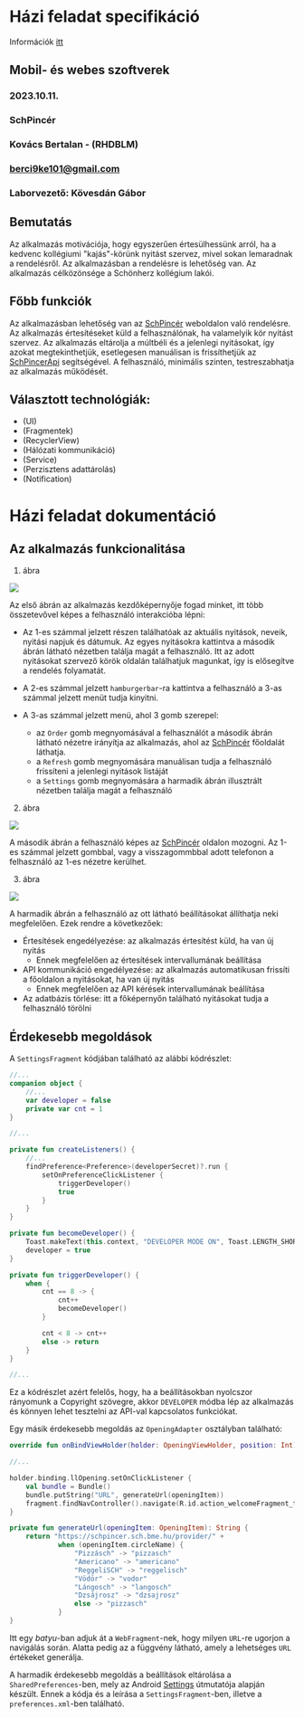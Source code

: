 # Házi feladat specifikáció

Információk [itt](https://viauac00.github.io/laborok/hf)

## Mobil- és webes szoftverek
### 2023.10.11.
### SchPincér
### Kovács Bertalan - (RHDBLM)
### berci9ke101@gmail.com 
### Laborvezető: Kövesdán Gábor

## Bemutatás

Az alkalmazás motivációja, hogy egyszerűen értesülhessünk arról, ha a kedvenc kollégiumi "kajás"-körünk nyitást szervez, mivel sokan lemaradnak a rendelésről. Az alkalmazásban a rendelésre is lehetőség van. 
Az alkalmazás célközönsége a Schönherz kollégium lakói.

## Főbb funkciók

Az alkalmazásban lehetőség van az [SchPincér](https://schpincer.bme.hu) weboldalon való rendelésre. Az alkalmazás értesítéseket küld a felhasználónak, ha valamelyik kör nyitást szervez. Az alkalmazás eltárolja a múltbéli és a jelenlegi nyitásokat, így azokat megtekinthetjük, esetlegesen manuálisan is frissíthetjük az [SchPincerApi](https://github.com/berci9ke101/schpincerapi) segítségével. A felhasználó, minimális szinten, testreszabhatja az alkalmazás működését.


## Választott technológiák:

- (UI)
- (Fragmentek)
- (RecyclerView)
- (Hálózati kommunikáció)
- (Service)
- (Perzisztens adattárolás)
- (Notification)

# Házi feladat dokumentáció

## Az alkalmazás funkcionalitása

1. ábra

![](/src/fig1.jpg)

Az első ábrán az alkalmazás kezdőképernyője fogad minket, itt több összetevővel képes a felhasználó interakcióba lépni:
 - Az 1-es számmal jelzett részen találhatóak az aktuális nyitások, neveik, nyitási napjuk és dátumuk. Az egyes nyitásokra kattintva a második ábrán látható nézetben találja magát a felhasználó. Itt az adott nyitásokat szervező körök oldalán találhatjuk magunkat, így is elősegítve a rendelés folyamatát.

- A 2-es számmal jelzett `hamburgerbar`-ra kattintva a felhasználó a 3-as számmal jelzett menüt tudja kinyitni.

- A 3-as számmal jelzett menü, ahol 3 gomb szerepel:
  - az `Order` gomb megnyomásával a felhasználót a második ábrán látható nézetre irányítja az alkalmazás, ahol az [SchPincér](https://schpincer.sch.bme.hu) főoldalát láthatja.
  - a `Refresh` gomb megnyomására manuálisan tudja a felhasználó frissíteni a jelenlegi nyitások listáját
  - a `Settings` gomb megnyomására a harmadik ábrán illusztrált nézetben találja magát a felhasználó 

2. ábra

![](/src/fig2.jpg)

A második ábrán a felhasználó képes az [SchPincér](https://schpincer.sch.bme.hu) oldalon mozogni. Az 1-es számmal jelzett gombbal, vagy a visszagommbbal adott telefonon a felhasználó az 1-es nézetre kerülhet.

3. ábra

![](/src/fig3.jpg)

A harmadik ábrán a felhasználó az ott látható beállításokat állíthatja neki megfelelően. Ezek rendre a következőek:

  - Értesítések engedélyezése: az alkalmazás értesítést küld, ha van új nyitás 
    - Ennek megfelelően az értesítések intervallumának beállítása
  - API kommunikáció engedélyezése: az alkalmazás automatikusan frissíti a főoldalon a nyitásokat, ha van új nyitás
    - Ennek megfelelően az API kérések intervallumának beállítása
  - Az adatbázis törlése: itt a főképernyőn található nyitásokat tudja a felhasználó törölni

## Érdekesebb megoldások

A `SettingsFragment` kódjában található az alábbi kódrészlet:

```kotlin
//...
companion object {
    //...
    var developer = false
    private var cnt = 1
}

//...

private fun createListeners() {
    //...
    findPreference<Preference>(developerSecret)?.run {
        setOnPreferenceClickListener {
            triggerDeveloper()
            true
        }
    }
}

private fun becomeDeveloper() {
    Toast.makeText(this.context, "DEVELOPER MODE ON", Toast.LENGTH_SHORT).show()
    developer = true
}

private fun triggerDeveloper() {
    when {
        cnt == 8 -> {
            cnt++
            becomeDeveloper()
        }

        cnt < 8 -> cnt++
        else -> return
    }
}

//...
```

Ez a kódrészlet azért felelős, hogy, ha a beállításokban nyolcszor rányomunk a Copyright szövegre, akkor `DEVELOPER` módba lép az alkalmazás és könnyen lehet tesztelni az API-val kapcsolatos funkciókat.

Egy másik érdekesebb megoldás az `OpeningAdapter` osztályban található:

```kotlin
override fun onBindViewHolder(holder: OpeningViewHolder, position: Int) {

//...

holder.binding.llOpening.setOnClickListener {
    val bundle = Bundle()
    bundle.putString("URL", generateUrl(openingItem))
    fragment.findNavController().navigate(R.id.action_welcomeFragment_to_webFragment, bundle)
}

private fun generateUrl(openingItem: OpeningItem): String {
    return "https://schpincer.sch.bme.hu/provider/" +
            when (openingItem.circleName) {
                "Pizzásch" -> "pizzasch"
                "Americano" -> "americano"
                "ReggeliSCH" -> "reggelisch"
                "Vödör" -> "vodor"
                "Lángosch" -> "langosch"
                "Dzsájrosz" -> "dzsajrosz"
                else -> "pizzasch"
            }
}
```

Itt egy _batyu_-ban adjuk át a `WebFragment`-nek, hogy milyen `URL`-re ugorjon a navigálás során. Alatta pedig az a függvény látható, amely a lehetséges `URL` értékeket generálja.

A harmadik érdekesebb megoldás a beállítások eltárolása a `SharedPreferences`-ben, mely az Android [Settings](https://developer.android.com/develop/ui/views/components/settings) útmutatója alapján készült. Ennek a kódja és a leírása a `SettingsFragment`-ben, illetve a `preferences.xml`-ben található.
